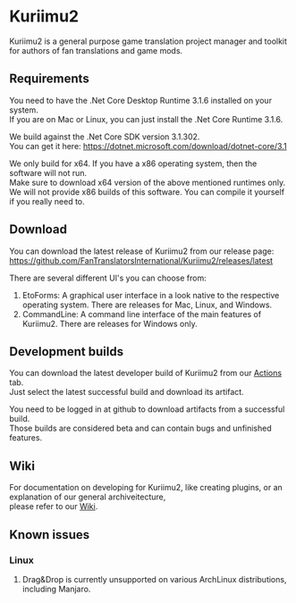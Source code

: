 # Kuriimu2
Kuriimu2 is a general purpose game translation project manager and toolkit for authors of fan translations and game mods.

## Requirements
You need to have the .Net Core Desktop Runtime 3.1.6 installed on your system.<br>
If you are on Mac or Linux, you can just install the .Net Core Runtime 3.1.6.

We build against the .Net Core SDK version 3.1.302.<br>
You can get it here: https://dotnet.microsoft.com/download/dotnet-core/3.1

We only build for x64. If you have a x86 operating system, then the software will not run.<br>
Make sure to download x64 version of the above mentioned runtimes only.
We will not provide x86 builds of this software. You can compile it yourself if you really need to.

## Download
You can download the latest release of Kuriimu2 from our release page:<br>
https://github.com/FanTranslatorsInternational/Kuriimu2/releases/latest

There are several different UI's you can choose from:
1. EtoForms: A graphical user interface in a look native to the respective operating system. There are releases for Mac, Linux, and Windows.
1. CommandLine: A command line interface of the main features of Kuriimu2. There are releases for Windows only.

## Development builds
You can download the latest developer build of Kuriimu2 from our [Actions](https://github.com/FanTranslatorsInternational/Kuriimu2/actions) tab.<br>
Just select the latest successful build and download its artifact.

You need to be logged in at github to download artifacts from a successful build.<br>
Those builds are considered beta and can contain bugs and unfinished features.

## Wiki
For documentation on developing for Kuriimu2, like creating plugins, or an explanation of our general archiveitecture,<br>
please refer to our [Wiki](https://github.com/FanTranslatorsInternational/Kuriimu2/wiki).

## Known issues
### Linux
1. Drag&Drop is currently unsupported on various ArchLinux distributions, including Manjaro.
